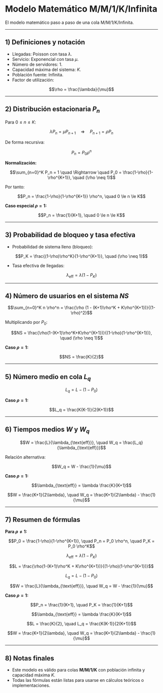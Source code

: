 
# Modelo Matemático M/M/1/K/Infinita

El modelo matemático paso a paso de una cola M/M/1/K/Infinita.  

---

## 1) Definiciones y notación

- Llegadas: Poisson con tasa $\lambda$.  
- Servicio: Exponencial con tasa $\mu$.  
- Número de servidores: $1$.  
- Capacidad máxima del sistema: $K$.  
- Población fuente: Infinita.  
- Factor de utilización:  

```math
\rho = \frac{\lambda}{\mu}
```

---

## 2) Distribución estacionaria $P_n$

Para $0 \le n \le K$:

```math
\lambda P_n = \mu P_{n+1} \quad \Rightarrow \quad P_{n+1} = \rho P_n
```

De forma recursiva:

```math
P_n = P_0 \rho^n
```

**Normalización:**  

```math
\sum_{n=0}^K P_n = 1 \quad \Rightarrow \quad P_0 = \frac{1-\rho}{1-\rho^{K+1}}, \quad (\rho \neq 1)
```

Por tanto:

```math
P_n = \frac{1-\rho}{1-\rho^{K+1}} \rho^n, \quad 0 \le n \le K
```

**Caso especial $\rho=1$:**
```math
P_n = \frac{1}{K+1}, \quad 0 \le n \le K
```

---

## 3) Probabilidad de bloqueo y tasa efectiva

- Probabilidad de sistema lleno (bloqueo):  

```math
P_K = \frac{(1-\rho)\rho^K}{1-\rho^{K+1}}, \quad (\rho \neq 1)
```

- Tasa efectiva de llegadas:  

```math
\lambda_{\text{eff}} = \lambda(1 - P_K)
```

---

## 4) Número de usuarios en el sistema $NS$

```math
\sum_{n=0}^K n \rho^n = \frac{\rho (1 - (K+1)\rho^K + K\rho^{K+1})}{(1-\rho)^2}
```

Multiplicando por $P_0$:  

```math
NS = \frac{\rho(1-(K+1)\rho^K+K\rho^{K+1})}{(1-\rho)(1-\rho^{K+1})}, \quad (\rho \neq 1)
```

**Caso $\rho=1$:**
```math
NS = \frac{K}{2}
```

---

## 5) Número medio en cola $L_q$

```math
L_q = L - (1-P_0)
```

**Caso $\rho=1$:**
```math
L_q = \frac{K(K-1)}{2(K+1)}
```

---

## 6) Tiempos medios $W$ y $W_q$

```math
W = \frac{L}{\lambda_{\text{eff}}}, \quad W_q = \frac{L_q}{\lambda_{\text{eff}}}
```

Relación alternativa:  

```math
W_q = W - \frac{1}{\mu}
```

**Caso $\rho=1$:**
```math
\lambda_{\text{eff}} = \lambda \frac{K}{K+1}
```
```math
W = \frac{K+1}{2\lambda}, \quad W_q = \frac{K+1}{2\lambda} - \frac{1}{\mu}
```

---

## 7) Resumen de fórmulas

**Para $\rho \neq 1$:**
```math
P_0 = \frac{1-\rho}{1-\rho^{K+1}}, \quad P_n = P_0 \rho^n, \quad P_K = P_0 \rho^K
```
```math
\lambda_{\text{eff}} = \lambda(1-P_K)
```
```math
L = \frac{\rho(1-(K+1)\rho^K + K\rho^{K+1})}{(1-\rho)(1-\rho^{K+1})}
```
```math
L_q = L - (1-P_0)
```
```math
W = \frac{L}{\lambda_{\text{eff}}}, \quad W_q = W - \frac{1}{\mu}
```

**Caso $\rho=1$:**
```math
P_n = \frac{1}{K+1}, \quad P_K = \frac{1}{K+1}
```
```math
\lambda_{\text{eff}} = \lambda \frac{K}{K+1}
```
```math
L = \frac{K}{2}, \quad L_q = \frac{K(K-1)}{2(K+1)}
```
```math
W = \frac{K+1}{2\lambda}, \quad W_q = \frac{K+1}{2\lambda} - \frac{1}{\mu}
```

---

## 8) Notas finales

- Este modelo es válido para colas **M/M/1/K** con población infinita y capacidad máxima $K$.  
- Todas las fórmulas están listas para usarse en cálculos teóricos o implementaciones.  

